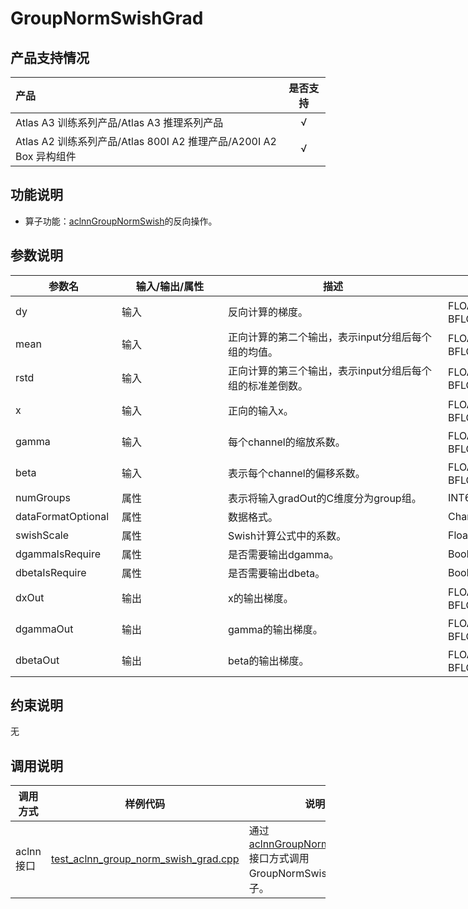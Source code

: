 # GroupNormSwishGrad

## 产品支持情况

| 产品                                                         | 是否支持 |
| :----------------------------------------------------------- | :------: |
| <term>Atlas A3 训练系列产品/Atlas A3 推理系列产品</term>     |    √     |
| <term>Atlas A2 训练系列产品/Atlas 800I A2 推理产品/A200I A2 Box 异构组件</term> |    √     |

## 功能说明

- 算子功能：[aclnnGroupNormSwish](../../norm/group_norm_swish/docs/aclnnGroupNormSwish.md)的反向操作。


## 参数说明

<table style="undefined;table-layout: fixed; width: 1005px"><colgroup>
  <col style="width: 170px">
  <col style="width: 170px">
  <col style="width: 352px">
  <col style="width: 213px">
  <col style="width: 100px">
  </colgroup>
  <thead>
    <tr>
      <th>参数名</th>
      <th>输入/输出/属性</th>
      <th>描述</th>
      <th>数据类型</th>
      <th>数据格式</th>
    </tr></thead>
  <tbody>
    <tr>
      <td>dy</td>
      <td>输入</td>
      <td>反向计算的梯度。</td>
      <td>FLOAT32、FLOAT16、BFLOAT16</td>
      <td>ND</td>
    </tr>
    <tr>
      <td>mean</td>
      <td>输入</td>
      <td>正向计算的第二个输出，表示input分组后每个组的均值。</td>
      <td>FLOAT32、FLOAT16、BFLOAT16</td>
      <td>ND</td>
    </tr>
    <tr>
      <td>rstd</td>
      <td>输入</td>
      <td>正向计算的第三个输出，表示input分组后每个组的标准差倒数。</td>
      <td>FLOAT32、FLOAT16、BFLOAT16</td>
      <td>ND</td>
    </tr>
    <tr>
      <td>x</td>
      <td>输入</td>
      <td>正向的输入x。</td>
      <td>FLOAT32、FLOAT16、BFLOAT16</td>
      <td>ND</td>
    </tr>
    <tr>
      <td>gamma</td>
      <td>输入</td>
      <td>每个channel的缩放系数。</td>
      <td>FLOAT32、FLOAT16、BFLOAT16</td>
      <td>ND</td>
    </tr>
    <tr>
      <td>beta</td>
      <td>输入</td>
      <td>表示每个channel的偏移系数。</td>
      <td>FLOAT32、FLOAT16、BFLOAT16</td>
      <td>ND</td>
    </tr>
    <tr>
      <td>numGroups</td>
      <td>属性</td>
      <td>表示将输入gradOut的C维度分为group组。</td>
      <td>INT64</td>
      <td>-</td>
    </tr>
    <tr>
      <td>dataFormatOptional</td>
      <td>属性</td>
      <td>数据格式。</td>
      <td>Char*</td>
      <td>-</td>
    </tr>
    <tr>
      <td>swishScale</td>
      <td>属性</td>
      <td>Swish计算公式中的系数。</td>
      <td>Float</td>
      <td>-</td>
    </tr>
    <tr>
      <td>dgammaIsRequire</td>
      <td>属性</td>
      <td>是否需要输出dgamma。</td>
      <td>Bool</td>
      <td>-</td>
    </tr>
    <tr>
      <td>dbetaIsRequire</td>
      <td>属性</td>
      <td>是否需要输出dbeta。</td>
      <td>Bool</td>
      <td>-</td>
    </tr>
    <tr>
      <td>dxOut</td>
      <td>输出</td>
      <td>x的输出梯度。</td>
      <td>FLOAT32、FLOAT16、BFLOAT16</td>
      <td>-</td>
    </tr>
    <tr>
      <td>dgammaOut</td>
      <td>输出</td>
      <td>gamma的输出梯度。</td>
      <td>FLOAT32、FLOAT16、BFLOAT16</td>
      <td>-</td>
    </tr>
    <tr>
      <td>dbetaOut</td>
      <td>输出</td>
      <td>beta的输出梯度。</td>
      <td>FLOAT32、FLOAT16、BFLOAT16</td>
      <td>-</td>
    </tr>
  </tbody></table>

## 约束说明

无

## 调用说明

| 调用方式   | 样例代码           | 说明                                         |
| ---------------- | --------------------------- | --------------------------------------------------- |
| aclnn接口  | [test_aclnn_group_norm_swish_grad.cpp](examples/test_aclnn_group_norm_swish_grad.cpp) | 通过[aclnnGroupNormSwishGrad](docs/aclnnGroupNormSwishGrad.md)接口方式调用GroupNormSwishGrad算子。 |